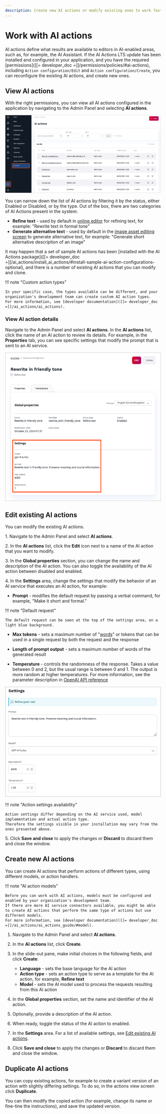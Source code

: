 ```yaml
---
description: Create new AI actions or modify existing ones to work faster and increase creativity.
---
```


# Work with AI actions

AI actions define what results are available to editors in AI-enabled areas, such as, for example, the AI Assistant.
If the AI Actions LTS update has been installed and configured in your application, and you have the required [permissions]([[= developer_doc =]]/permissions/policies/#ai-actions), including `Action configuration/Edit` and `Action configuration/Create`, you can reconfigure the existing AI actions, and create new ones.

## View AI actions

With the right permissions, you can view all AI actions configured in the application by navigating to the Admin Panel and selecting **AI actions**.

![AI actions in Admin Panel](img/ai_actions_list.png)

You can narrow down the list of AI actions by filtering it by the status, either Enabled or Disabled, or by the type.
Out of the box, there are two categories of AI Actions present in the system:

- **Refine text** - used by default in [online editor](create_edit_content_items.md#ai-assistant) for refining text, for example: "Rewrite text in formal tone"
- **Generate alternative text** - used by default in the [image asset editing screen](upload_images.md#ai) to generate alternative text, for example: "Generate short alternative description of an image"

It may happen that a set of sample AI actions has been [installed with the AI Actions package]([[= developer_doc =]]/ai_actions/install_ai_actions/#install-sample-ai-action-configurations-optional), and there is a number of existing AI actions that you can modify and clone.

!!! note "Custom action types"

    In your specific case, the types available can be different, and your organization's development team can create custom AI action types.
    For more information, see [developer documentation]([[= developer_doc =]]/ai_actions/ai_actions).

### View AI action details

Navigate to the Admin Panel and select **AI actions**.
In the **AI actions** list, click the name of an AI action to review its details.
For example, in the **Properties** tab, you can see specific settings that modify the prompt that is sent to an AI service.

![AI action details](img/ai_action_details.png)

## Edit existing AI actions

You can modify the existing AI actions.

1\. Navigate to the Admin Panel and select **AI actions**.

2\. In the **AI actions** list, click the **Edit** icon next to a name of the AI action that you want to modify.

3\. In the **Global properties** section, you can change the name and description of the AI action. You can also toggle the availability of the AI action between disabled and enabled.

4\. In the **Settings** area, change the settings that modify the behavior of an AI service that executes an AI action, for example:

- **Prompt** - modifies the default request by passing a verbal command, for example, "Make it short and formal."

!!! note "Default request"

    The default request can be seen at the top of the settings area, on a light blue background.

- **Max tokens** - sets a maximum number of "[words](https://help.openai.com/en/articles/4936856-what-are-tokens-and-how-to-count-them)" or tokens that can be used in a single request by both the request and the response

- **Length of prompt output** -  sets a maximum number of words of the generated result

- **Temperature** - controls the randomness of the response.
Takes a value between 0 and 2, but the usual range is between 0 and 1.
The output is more random at higher temperatures.
For more information, see the parameter description in [OpenAI API reference](https://platform.openai.com/docs/api-reference/chat/create#chat-create-temperature)

![AI action options](img/ai_action_options.png)

!!! note "Action settings availability"

    Action settings differ depending on the AI service used, model implementation and actual action type.
    Therefore the settings visible in your installation may vary from the ones presented above.

5\. Click **Save and close** to apply the changes or **Discard** to discard them and close the window.

## Create new AI actions

You can create AI actions that perform actions of different types, using different models, or action handlers.

!!! note "AI action models"

    Before you can work with AI actions, models must be configured and enabled by your organization's development team.
    If there are more AI service connectors available, you might be able to create AI actions that perform the same type of actions but use different models.
    For more information, see [developer documentation]([[= developer_doc =]]/ai_actions/ai_actions_guide/#model).

1. Navigate to the Admin Panel and select **AI actions**.

1. In the **AI actions** list, click **Create**.

1. In the slide-out pane, make initial choices in the following fields, and click **Create**:

    - **Language** - sets the base language for the AI action
    - **Action type** - sets an action type to serve as a template for the AI action, for example, **Refine text**
    - **Model** - sets the AI model used to process the requests resulting from this AI action

1. In the **Global properties** section, set the name and identifier of the AI action.

1. Optionally, provide a description of the AI action.

1. When ready, toggle the status of the AI action to enabled.

1. In the **Settings** area.
For a list of available settings, see [Edit existing AI actions](#edit-existing-ai-actions).

1. Click **Save and close** to apply the changes or **Discard** to discard them and close the window.

## Duplicate AI actions

You can copy existing actions, for example to create a variant version of an action with slightly differing settings.
To do so, in the actions view screen click **Duplicate**.

You can then modify the copied action (for example, change its name or fine-tine the instructions), and save the updated version.


